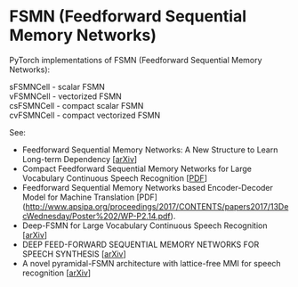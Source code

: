 # FSMN (Feedforward Sequential Memory Networks)
PyTorch implementations of FSMN (Feedforward Sequential Memory Networks):<br>

sFSMNCell  - scalar FSMN<br>
vFSMNCell  - vectorized FSMN<br>
csFSMNCell - compact scalar FSMN<br>
cvFSMNCell - compact vectorized FSMN<br>

See:
- Feedforward Sequential Memory Networks: A New Structure to Learn Long-term Dependency [[arXiv](https://arxiv.org/abs/1512.08301)]
- Compact Feedforward Sequential Memory Networks for Large Vocabulary Continuous Speech Recognition [[PDF](https://pdfs.semanticscholar.org/eb62/dabac5f62f267a42b9f2615e057dd21eb9d3.pdf)]
- Feedforward Sequential Memory Networks based Encoder-Decoder Model for Machine Translation [PDF]
(http://www.apsipa.org/proceedings/2017/CONTENTS/papers2017/13DecWednesday/Poster%202/WP-P2.14.pdf).
- Deep-FSMN for Large Vocabulary Continuous Speech Recognition [[arXiv](https://arxiv.org/abs/1803.05030)]
- DEEP FEED-FORWARD SEQUENTIAL MEMORY NETWORKS FOR SPEECH SYNTHESIS   [[arXiv](https://arxiv.org/pdf/1802.09194.pdf)]
- A novel pyramidal-FSMN architecture with lattice-free MMI for speech recognition [[arXiv](https://arxiv.org/abs/1810.11352)]
